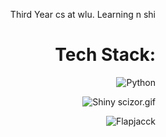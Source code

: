 <div align="right">

Third Year cs at wlu. Learning n shi


# Tech Stack:
![Python](https://img.shields.io/badge/python-3670A0?style=for-the-badge&logo=python&logoColor=ffdd54) 


<img src="https://projectpokemon.org/images/shiny-sprite/scizor.gif" alt="Shiny scizor.gif"> <br>


<img src="https://komarev.com/ghpvc/?username=Flapjacck&label=Profile%20views&color=green&style=for-the-badge&base=1143" alt="Flapjacck" />
</div>

<!-- Proudly created with GPRM ( https://gprm.itsvg.in ) -->
<!-- Also proudly changed a bit by flapjacck ( thats me ) -->
